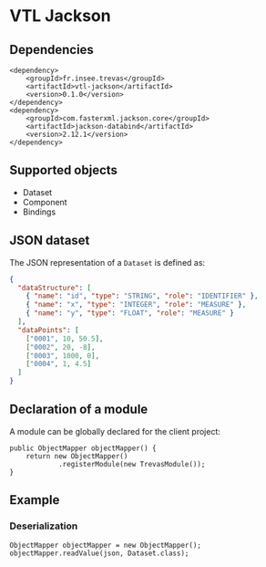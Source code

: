 # VTL Jackson

## Dependencies

```xml=
<dependency>
    <groupId>fr.insee.trevas</groupId>
    <artifactId>vtl-jackson</artifactId>
    <version>0.1.0</version>
</dependency>
<dependency>
    <groupId>com.fasterxml.jackson.core</groupId>
    <artifactId>jackson-databind</artifactId>
    <version>2.12.1</version>
</dependency>
```

## Supported objects

- Dataset
- Component
- Bindings

## JSON dataset

The JSON representation of a `Dataset` is defined as:

```json
{
  "dataStructure": [
    { "name": "id", "type": "STRING", "role": "IDENTIFIER" },
    { "name": "x", "type": "INTEGER", "role": "MEASURE" },
    { "name": "y", "type": "FLOAT", "role": "MEASURE" }
  ],
  "dataPoints": [
    ["0001", 10, 50.5],
    ["0002", 20, -8],
    ["0003", 1000, 0],
    ["0004", 1, 4.5]
  ]
}
```

## Declaration of a module

A module can be globally declared for the client project:

```java=
public ObjectMapper objectMapper() {
    return new ObjectMapper()
            .registerModule(new TrevasModule());
}
```

## Example

### Deserialization

```java=
ObjectMapper objectMapper = new ObjectMapper();
objectMapper.readValue(json, Dataset.class);
```
